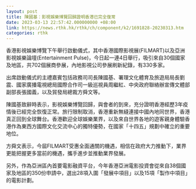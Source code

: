 ```yaml
---
layout: post
title: 陳國基：影視娛樂博覽回歸證明香港已完全復常
date: 2023-03-13 22:57:42.000000000 +08:00
link: https://news.rthk.hk/rthk/ch/component/k2/1691828-20230313.htm
categories: rthk
---
```


香港影視娛樂博覽下午舉行啟動儀式，其中香港國際影視展(FILMART)以及亞洲影視娛樂論壇(Entertainment Pulse)，今日起一連4日舉行，吸引來自30個國家及地區，共702個展商參展，內地影視公司參展刷新紀錄，有330多家。

出席啟動儀式的主禮嘉賓包括政務司司長陳國基、署理文化體育及旅遊局局長劉震、國家廣播電視總局國際合作司一級巡視員周繼紅、中央政府聯絡辦宣傳文體部副部長張國義，以及貿發局總裁方舜文等。

陳國基致辭時表示，影視娛樂博覽回歸，與會者的到來，充分證明香港經歷3年疫情後已經完全恢復正常。旅行限制取消，香港重新無縫連接中國內地同世界，香港真正回到全球舞台。香港歡迎全球娛樂業界，以及來自世界各地的遊客親身體驗香港作為東西方國際文化交流中心的獨特優勢，在國家「十四五」規劃中確立的重要地位。

方舜文表示，今屆FILMART受惠全面通關的機遇，相信在政府大力推動下，業界更能把握更多當前的機遇，攜手進步並推動業界發展。

另外，作為亞洲區內首要電影融資平台，今年香港亞洲電影投資會從來自38個國家及地區的350份申請中，選出28項入圍「發展中項目」以及15項「製作中項目」的電影計劃。
